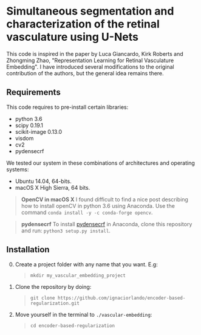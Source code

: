 # Simultaneous segmentation and characterization of the retinal vasculature using U-Nets

This code is inspired in the paper by Luca Giancardo, Kirk Roberts and Zhongming Zhao, "Representation Learning for Retinal Vasculature Embedding".
I have introduced several modifications to the original contribution of the authors, but the general idea remains there.

## Requirements

This code requires to pre-install certain libraries:

* python 3.6
* scipy 0.19.1
* scikit-image 0.13.0
* visdom
* cv2
* pydensecrf

We tested our system in these combinations of architectures and operating systems:
- Ubuntu 14.04, 64-bits.
- macOS X High Sierra, 64 bits.

> **OpenCV in macOS X** I found difficult to find a nice post describing how to install openCV in python 3.6 using Anaconda. Use the command ```conda install -y -c conda-forge opencv```.

> **pydensecrf** To install [pydensecrf](https://github.com/lucasb-eyer/pydensecrf) in Anaconda, clone this repository and run: ```python3 setup.py install```.

## Installation

0. Create a project folder with any name that you want. E.g:

    > ```mkdir my_vascular_embedding_project```

1. Clone the repository by doing:
    
    > ```git clone https://github.com/ignaciorlando/encoder-based-regularization.git```

2. Move yourself in the terminal to ```./vascular-embedding```:

    > ```cd encoder-based-regularization```

